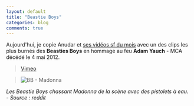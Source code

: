 ```yaml
---
layout: default
title: "Beastie Boys"
categories: blog
comments: true
---
```


Aujourd'hui, je copie Anudar et [ses vidéos sf du mois](http://grandebibliotheque.blogspot.fr/search/label/Vid%C3%A9o%20SF%20du%20mois) avec un des clips les plus burnés des **Beasties Boys** en hommage au feu **Adam Yauch** - MCA décédé le 4 mai 2012.

> [Vimeo](http://vimeo.com/26645081)

> ![BB - Madonna](http://i.imgur.com/akNo7.jpg)

*Les Beastie Boys chassant Madonna de la scène avec des pistolets à eau. - Source : reddit*
